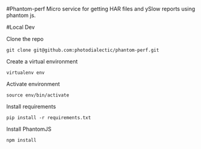 #Phantom-perf
Micro service for getting HAR files and ySlow reports using phantom js.

#Local Dev

Clone the repo
```
git clone git@github.com:photodialectic/phantom-perf.git
```

Create a virtual environment
```
virtualenv env
```

Activate environment
```
source env/bin/activate
```

Install requirements
```
pip install -r requirements.txt
```

Install PhantomJS
```
npm install
```

